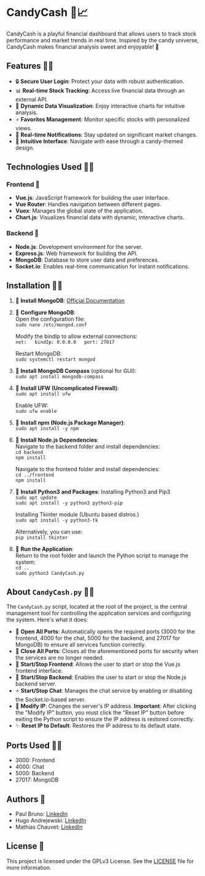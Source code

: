 # CandyCash 🍬📈

CandyCash is a playful financial dashboard that allows users to track stock performance and market trends in real time. Inspired by the candy universe, CandyCash makes financial analysis sweet and enjoyable! 🍭

## Features 🍡✨

- 🔒 **Secure User Login**: Protect your data with robust authentication.
- 📊 **Real-time Stock Tracking**: Access live financial data through an external API.
- 🍩 **Dynamic Data Visualization**: Enjoy interactive charts for intuitive analysis.
- ⭐ **Favorites Management**: Monitor specific stocks with personalized views.
- 🚨 **Real-time Notifications**: Stay updated on significant market changes.
- 🍭 **Intuitive Interface**: Navigate with ease through a candy-themed design.

## Technologies Used 🍫🍬

### Frontend 🍩
- **Vue.js**: JavaScript framework for building the user interface.
- **Vue Router**: Handles navigation between different pages.
- **Vuex**: Manages the global state of the application.
- **Chart.js**: Visualizes financial data with dynamic, interactive charts.

### Backend 🍪
- **Node.js**: Development environment for the server.
- **Express.js**: Web framework for building the API.
- **MongoDB**: Database to store user data and preferences.
- **Socket.io**: Enables real-time communication for instant notifications.

## Installation 🍭✨

1. 🍬 **Install MongoDB**:
   [Official Documentation](https://www.mongodb.com/docs/manual/tutorial/install-mongodb-on-ubuntu/)

2. 🍫 **Configure MongoDB**:  
   Open the configuration file:  
   `sudo nano /etc/mongod.conf`  

   Modify the bindIp to allow external connections:  
   `net:  
     bindIp: 0.0.0.0  
     port: 27017`

   Restart MongoDB:  
   `sudo systemctl restart mongod`

3. 🍩 **Install MongoDB Compass** (optional for GUI):  
   `sudo apt install mongodb-compass`

4. 🍭 **Install UFW (Uncomplicated Firewall)**:  
   `sudo apt install ufw`

   Enable UFW:  
   `sudo ufw enable`

5. 🍬 **Install npm (Node.js Package Manager)**:  
   `sudo apt install -y npm`

6. 🍪 **Install Node.js Dependencies**:  
   Navigate to the backend folder and install dependencies:  
   `cd backend`  
   `npm install`  

   Navigate to the frontend folder and install dependencies:  
   `cd ../frontend`  
   `npm install`

7. 🍫 **Install Python3 and Packages**:
   Installing Python3 and Pip3   
   `sudo apt update`    
   `sudo apt install -y python3 python3-pip`    

   Installing Tkinter module (Ubuntu based distros.)     
   `sudo apt install -y python3-tk`    

   Alternatively, you can use:   
   `pip install tkinter`   

8. 🍡 **Run the Application**:  
   Return to the root folder and launch the Python script to manage the system:  
   `cd ..`  
   `sudo python3 CandyCash.py`   

## About `CandyCash.py` 🍭✨

The `CandyCash.py` script, located at the root of the project, is the central management tool for controlling the application services and configuring the system. Here's what it does:

- 🍬 **Open All Ports**: Automatically opens the required ports (3000 for the frontend, 4000 for the chat, 5000 for the backend, and 27017 for MongoDB) to ensure all services function correctly.
- 🍩 **Close All Ports**: Closes all the aforementioned ports for security when the services are no longer needed.
- 🍫 **Start/Stop Frontend**: Allows the user to start or stop the Vue.js frontend interface.
- 🍪 **Start/Stop Backend**: Enables the user to start or stop the Node.js backend server.
- ⭐ **Start/Stop Chat**: Manages the chat service by enabling or disabling the Socket.io-based server.
- 🍡 **Modify IP**: Changes the server's IP address. **Important**: After clicking the "Modify IP" button, you must click the "Reset IP" button before exiting the Python script to ensure the IP address is restored correctly.
- ✨ **Reset IP to Default**: Restores the IP address to its default state.

## Ports Used 🍩🍫

- 3000: Frontend
- 4000: Chat
- 5000: Backend
- 27017: MongoDB

## Authors 🍭

- Paul Bruno: [LinkedIn](https://www.linkedin.com/in/paulbruno33)
- Hugo Andrejewski: [LinkedIn](https://www.linkedin.com/in/hugo-andrejewski-a0385b253)
- Mathias Chauvet: [LinkedIn](https://www.linkedin.com/in/mathias-chauvet-022447204)

## License 🍬

This project is licensed under the GPLv3 License. See the [LICENSE](LICENSE.md) file for more information.
